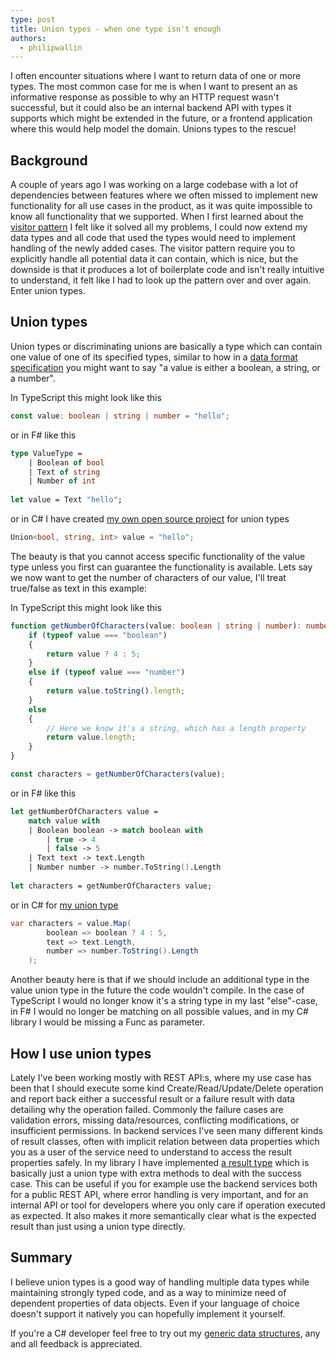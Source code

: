 ```yaml
---
type: post
title: Union types - when one type isn't enough
authors:
  - philipwallin
---
```


I often encounter situations where I want to return data of one or more types. The most common case for me is when I want to present an as informative response as possible to why an HTTP request wasn't successful, but it could also be an internal backend API with types it supports which might be extended in the future, or a frontend application where this would help model the domain. Unions types to the rescue!

<!-- more -->

## Background
A couple of years ago I was working on a large codebase with a lot of dependencies between features where we often missed to implement new functionality for all use cases in the product, as it was quite impossible to know all functionality that we supported. When I first learned about the [visitor pattern](https://en.wikipedia.org/wiki/Visitor_pattern) I felt like it solved all my problems, I could now extend my data types and all code that used the types would need to implement handling of the newly added cases. The visitor pattern require you to explicitly handle all potential data it can contain, which is nice, but the downside is that it produces a lot of boilerplate code and isn't really intuitive to understand, it felt like I had to look up the pattern over and over again. Enter union types.

## Union types
Union types or discriminating unions are basically a type which can contain one value of one of its specified types, similar to how in a [data format specification](https://www.json.org/json-en.html) you might want to say "a value is either a boolean, a string, or a number".

In TypeScript this might look like this
```typescript
const value: boolean | string | number = "hello";
```

or in F# like this

```fsharp
type ValueType =
    | Boolean of bool
    | Text of string
    | Number of int
    
let value = Text "hello";
```

or in C# I have created [my own open source project](https://github.com/PhilipAlexanderWallin/GenericDataStructures) for union types

```csharp
Union<bool, string, int> value = "hello";
```

The beauty is that you cannot access specific functionality of the value type unless you first can guarantee the functionality is available. Lets say we now want to get the number of characters of our value, I'll treat true/false as text in this example:

In TypeScript this might look like this
```typescript
function getNumberOfCharacters(value: boolean | string | number): number {
    if (typeof value === "boolean")
    {
        return value ? 4 : 5;
    }
	else if (typeof value === "number")
    {
        return value.toString().length;
    }
	else 
    {
        // Here we know it's a string, which has a length property
        return value.length;
    }
}

const characters = getNumberOfCharacters(value);
```

or in F# like this

```fsharp
let getNumberOfCharacters value =
    match value with
    | Boolean boolean -> match boolean with
        | true -> 4
        | false -> 5
    | Text text -> text.Length
    | Number number -> number.ToString().Length
    
let characters = getNumberOfCharacters value;
```

or in C# for [my union type](https://github.com/PhilipAlexanderWallin/GenericDataStructures#union)

```csharp
var characters = value.Map(
        boolean => boolean ? 4 : 5,
        text => text.Length,
        number => number.ToString().Length
    );
```

Another beauty here is that if we should include an additional type in the value union type in the future the code wouldn't compile. In the case of TypeScript I would no longer know it's a string type in my last "else"-case, in F# I would no longer be matching on all possible values, and in my C# library I would be missing a Func as parameter.

## How I use union types
Lately I've been working mostly with REST API:s, where my use case has been that I should execute some kind Create/Read/Update/Delete operation and report back either a successful result or a failure result with data detailing why the operation failed. Commonly the failure cases are validation errors, missing data/resources, conflicting modifications, or insufficient permissions. In backend services I've seen many different kinds of result classes, often with implicit relation between data properties which you as a user of the service need to understand to access the result properties safely. In my library I have implemented [a result type](https://github.com/PhilipAlexanderWallin/GenericDataStructures#result) which is basically just a union type with extra methods to deal with the success case. This can be useful if you for example use the backend services both for a public REST API, where error handling is very important, and for an internal API or tool for developers where you only care if operation executed as expected. It also makes it more semantically clear what is the expected result than just using a union type directly.

## Summary
I believe union types is a good way of handling multiple data types while maintaining strongly typed code, and as a way to minimize need of dependent properties of data objects. Even if your language of choice doesn't support it natively you can hopefully implement it yourself.

If you're a C# developer feel free to try out my [generic data structures](https://github.com/PhilipAlexanderWallin/GenericDataStructures), any and all feedback is appreciated.